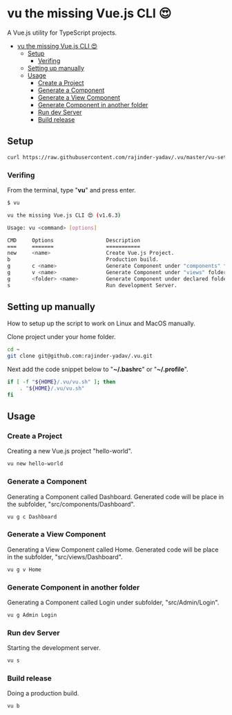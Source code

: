 # vu the missing Vue.js CLI 😍

A Vue.js utility for TypeScript projects.

<!-- @import "[TOC]" {cmd="toc" depthFrom=1 depthTo=6 orderedList=false} -->

<!-- code_chunk_output -->

- [vu the missing Vue.js CLI 😍](#vu-the-missing-vuejs-cli)
  - [Setup](#setup)
    - [Verifing](#verifing)
  - [Setting up manually](#setting-up-manually)
  - [Usage](#usage)
    - [Create a Project](#create-a-project)
    - [Generate a Component](#generate-a-component)
    - [Generate a View Component](#generate-a-view-component)
    - [Generate Component in another folder](#generate-component-in-another-folder)
    - [Run dev Server](#run-dev-server)
    - [Build release](#build-release)

<!-- /code_chunk_output -->

## Setup

```sh
curl https://raw.githubusercontent.com/rajinder-yadav/.vu/master/vu-setup.sh -o vu-setup.sh; bash ./vu-setup.sh
```

### Verifing

From the terminal, type "__vu__" and press enter.

```sh
$ vu

vu the missing Vue.js CLI 😍 (v1.6.3)

Usage: vu <command> [options]

CMD     Options                 Description
===     =======                 ===========
new     <name>                  Create Vue.js Project.
b                               Production build.
g       c <name>                Generate Component under "components" folder.
g       v <name>                Generate Component under "views" folder.
g       <folder> <name>         Generate Component under declared folder.
s                               Run development Server.
```

## Setting up manually

How to setup up the script to work on Linux and MacOS manually.

Clone project under your home folder.

```sh
cd ~
git clone git@github.com:rajinder-yadav/.vu.git
```

Next add the code snippet below to "__~/.bashrc__" or "__~/.profile__".

```sh
if [ -f "${HOME}/.vu/vu.sh" ]; then
    . "${HOME}/.vu/vu.sh"
fi
```

## Usage

### Create a Project

Creating a new Vue.js project "hello-world".

```sh
vu new hello-world
```

### Generate a Component

Generating a Component called Dashboard.
Generated code will be place in the subfolder, "src/components/Dashboard".

```sh
vu g c Dashboard
```

### Generate a View Component

Generating a View Component called Home.
Generated code will be place in the subfolder, "src/views/Dashboard".

```sh
vu g v Home
```

### Generate Component in another folder

Generating a Component called Login under subfolder, "src/Admin/Login".

```sh
vu g Admin Login
```

### Run dev Server

Starting the development server.

```sh
vu s
```

### Build release

Doing a production build.

```sh
vu b
```
